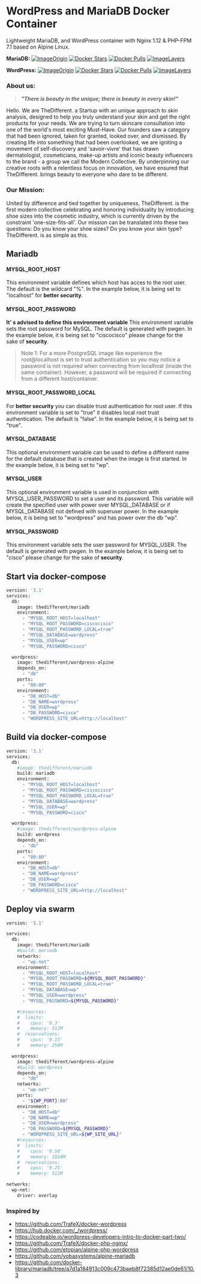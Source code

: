 # [](#header-1)WordPress and MariaDB Docker Container

Lightweight MariaDB, and WordPress container with Nginx 1.12 & PHP-FPM 7.1 based on Alpine Linux.

**MariaDB:**
[![ImageOrigin](https://images.microbadger.com/badges/version/thedifferent/mariadb.svg)](https://microbadger.com/images/thedifferent/mariadb "Get your own version badge on microbadger.com")
[![Docker Stars](https://img.shields.io/docker/stars/thedifferent/mariadb.svg)](https://hub.docker.com/r/thedifferent/mariadb/)
[![Docker Pulls](https://img.shields.io/docker/pulls/thedifferent/mariadb.svg)](https://hub.docker.com/r/thedifferent/mariadb/)
[![ImageLayers](https://images.microbadger.com/badges/image/thedifferent/mariadb.svg)](https://microbadger.com/#/images/thedifferent/mariadb)

**WordPress:**
[![ImageOrigin](https://images.microbadger.com/badges/version/thedifferent/wordpress-alpine.svg)](https://microbadger.com/images/thedifferent/wordpress-alpine "Get your own version badge on microbadger.com")
[![Docker Stars](https://img.shields.io/docker/stars/thedifferent/wordpress-alpine.svg)](https://hub.docker.com/r/thedifferent/wordpress-alpine/)
[![Docker Pulls](https://img.shields.io/docker/pulls/thedifferent/wordpress-alpine.svg)](https://hub.docker.com/r/thedifferent/wordpress-alpine/)
[![ImageLayers](https://images.microbadger.com/badges/image/thedifferent/wordpress-alpine.svg)](https://microbadger.com/#/images/thedifferent/wordpress-alpine)

### [](#header-2)About us:

> ***"There is beauty in the unique; there is beauty in every skin!"***

Hello. We are TheDifferent. a Startup with an unique approach to skin analysis, designed to help you truly understand your skin and get the right products for your needs.
We are trying to turn skincare consultation into one of the world's most exciting Must-Have. Our founders saw a category that had been ignored, taken for granted, looked over, and dismissed. By creating life into something that had been overlooked, we are igniting a movement of self-discovery and 'savoir-vivre' that has drawn dermatologist, cosmeticians, make-up artists and iconic beauty influencers to the brand - a group we call the Modern Collective. By underpinning our creative roots with a relentless focus on innovation, we have ensured that TheDifferent. brings beauty to everyone who dare to be different.

### [](#header-3)Our Mission:
United by difference and tied together by uniqueness, TheDifferent. is the first modern collective celebrating and honoring individuality by introducing shoe sizes into the cosmetic industry, which is currently driven by the constraint 'one-size-fits-all'.
Our mission can be translated into these two questions:
Do you know your shoe sizes?
Do you know your skin type?
TheDifferent. is as simple as this.

## [](#header-4)Mariadb

#### []()MYSQL_ROOT_HOST
This environment variable defines which host has acces to the root user. The default is the wildcard "%". In the example below, it is being set to "localhost" for **better security**.

#### []()MYSQL_ROOT_PASSWORD
**It' s advised to define this environment variable** This environment variable sets the root password for MySQL. The default is generated with pwgen. In the example below, it is being set to "ciscocisco" please change for the sake of **security**.

> Note 1: For a more PostgreSQL image like experience the root@localhost is set to trust authentication so you may notice a password is not required when connecting from localhost (inside the same container). However, a password will be required if connecting from a different host/container.

#### []()MYSQL_ROOT_PASSWORD_LOCAL
For **better security** you can disable trust authentication for root user. If this environment variable is set to "true"
it disables local root trust authentication. The default is "false". In the example below, it is being set to "true".

#### []()MYSQL_DATABASE
This optional environment variable can be used to define a different name for the default database that is created when the image is first started. In the example below, it is being set to "wp".

#### []()MYSQL_USER
This optional environment variable is used in conjunction with MYSQL_USER_PASSWORD to set a user and its password. This variable will create the specified user with power over MYSQL_DATABASE or if MYSQL_DATABASE not defined with superuser power. In the example below, it is being set to "wordpress" and has power over the db "wp".

#### []()MYSQL_PASSWORD
This environment variable sets the user password for MYSQL_USER. The default is generated with pwgen. In the example below, it is being set to "cisco" please change for the sake of **security**.

## [](#header-6)Start via docker-compose

```bash
version: '3.1'
services:
  db:
    image: thedifferent/mariadb
    environment:
      - "MYSQL_ROOT_HOST=localhost"
      - "MYSQL_ROOT_PASSWORD=ciscocisco"
      - "MYSQL_ROOT_PASSWORD_LOCAL=true"
      - "MYSQL_DATABASE=wordpress"
      - "MYSQL_USER=wp"
      - "MYSQL_PASSWORD=cisco"

  wordpress:
    image: thedifferent/wordpress-alpine
    depends_on:
      - "db"
    ports:
      - "80:80"
    environment:
      - "DB_HOST=db"
      - "DB_NAME=wordpress"
      - "DB_USER=wp"
      - "DB_PASSWORD=cisco"
      - "WORDPRESS_SITE_URL=http://localhost"
```

## [](#header-7)Build via docker-compose

```bash
version: '3.1'
services:
  db:
    #image: thedifferent/mariadb
    build: mariadb
    environment:
      - "MYSQL_ROOT_HOST=localhost"
      - "MYSQL_ROOT_PASSWORD=ciscocisco"
      - "MYSQL_ROOT_PASSWORD_LOCAL=true"
      - "MYSQL_DATABASE=wordpress"
      - "MYSQL_USER=wp"
      - "MYSQL_PASSWORD=cisco"

  wordpress:
    #image: thedifferent/wordpress-alpine
    build: wordpress
    depends_on:
      - "db"
    ports:
      - "80:80"
    environment:
      - "DB_HOST=db"
      - "DB_NAME=wordpress"
      - "DB_USER=wp"
      - "DB_PASSWORD=cisco"
      - "WORDPRESS_SITE_URL=http://localhost"
```

## [](#header-8)Deploy via swarm

```bash
version: '3.1'

services:
  db:
    image: thedifferent/mariadb
    #build: mariadb
    networks:
      - "wp-net"
    environment:
      - "MYSQL_ROOT_HOST=localhost"
      - "MYSQL_ROOT_PASSWORD=${MYSQL_ROOT_PASSWORD}"
      - "MYSQL_ROOT_PASSWORD_LOCAL=true"
      - "MYSQL_DATABASE=wp"
      - "MYSQL_USER=wordpress"
      - "MYSQL_PASSWORD=${MYSQL_PASSWORD}"

    #resources:
    #  limits:
    #    cpus: '0.3'
    #    memory: 512M
    #  reservations:
    #    cpus: '0.15'
    #    memory: 256M

  wordpress:
    image: thedifferent/wordpress-alpine
    #build: wordpress
    depends_on:
      - "db"
    networks:
      - "wp-net"
    ports:
      - "${WP_PORT}:80"
    environment:
      - "DB_HOST=db"
      - "DB_NAME=wp"
      - "DB_USER=wordpress"
      - "DB_PASSWORD=${MYSQL_PASSWORD}"
      - "WORDPRESS_SITE_URL=${WP_SITE_URL}"
    #resources:
    #  limits:
    #    cpus: '0.50'
    #    memory: 1024M
    #  reservations:
    #    cpus: '0.25'
    #    memory: 512M

networks:
  wp-net:
    driver: overlay
```

### [](#header-9)Inspired by

* https://github.com/TrafeX/docker-wordpress
* https://hub.docker.com/_/wordpress/
* https://codeable.io/wordpress-developers-intro-to-docker-part-two/
* https://github.com/TrafeX/docker-php-nginx/
* https://github.com/etopian/alpine-php-wordpress
* https://github.com/yobasystems/alpine-mariadb
* https://github.com/docker-library/mariadb/tree/a7d1a184913c009c473baeb8f72385d12ae0de61/10.3
